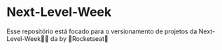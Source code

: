 # Next-Level-Week
Esse repositório está focado para o versionamento de projetos da Next-Level-Week💚💜 da by 🚀Rocketseat🚀
